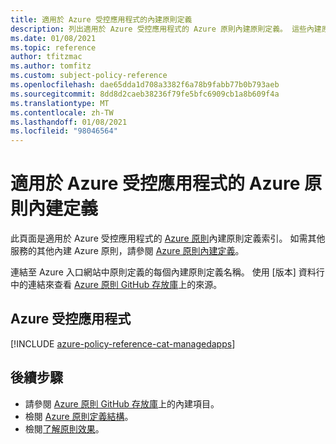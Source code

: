 ```yaml
---
title: 適用於 Azure 受控應用程式的內建原則定義
description: 列出適用於 Azure 受控應用程式的 Azure 原則內建原則定義。 這些內建原則定義提供管理 Azure 資源的常見方法。
ms.date: 01/08/2021
ms.topic: reference
author: tfitzmac
ms.author: tomfitz
ms.custom: subject-policy-reference
ms.openlocfilehash: dae65dda1d708a3382f6a78b9fabb77b0b793aeb
ms.sourcegitcommit: 8dd8d2caeb38236f79fe5bfc6909cb1a8b609f4a
ms.translationtype: MT
ms.contentlocale: zh-TW
ms.lasthandoff: 01/08/2021
ms.locfileid: "98046564"
---
```

# <a name="azure-policy-built-in-definitions-for-azure-managed-applications"></a>適用於 Azure 受控應用程式的 Azure 原則內建定義

此頁面是適用於 Azure 受控應用程式的 [Azure 原則](../../governance/policy/overview.md)內建原則定義索引。 如需其他服務的其他內建 Azure 原則，請參閱 [Azure 原則內建定義](../../governance/policy/samples/built-in-policies.md)。

連結至 Azure 入口網站中原則定義的每個內建原則定義名稱。 使用 [版本] 資料行中的連結來查看 [Azure 原則 GitHub 存放庫](https://github.com/Azure/azure-policy)上的來源。

## <a name="azure-managed-applications"></a>Azure 受控應用程式

[!INCLUDE [azure-policy-reference-cat-managedapps](../../../includes/policy/reference/bycat/policies-managed-application.md)]

## <a name="next-steps"></a>後續步驟

- 請參閱 [Azure 原則 GitHub 存放庫](https://github.com/Azure/azure-policy)上的內建項目。
- 檢閱 [Azure 原則定義結構](../../governance/policy/concepts/definition-structure.md)。
- 檢閱[了解原則效果](../../governance/policy/concepts/effects.md)。
